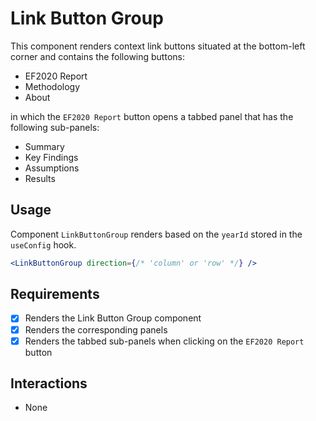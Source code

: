 # Link Button Group

This component renders context link buttons situated at the bottom-left corner and contains the following buttons:
- EF2020 Report
- Methodology
- About

in which the `EF2020 Report` button opens a tabbed panel that has the following sub-panels:
- Summary
- Key Findings
- Assumptions
- Results

## Usage

Component `LinkButtonGroup` renders based on the `yearId` stored in the `useConfig` hook.

```jsx
<LinkButtonGroup direction={/* 'column' or 'row' */} />
```

## Requirements

- [x] Renders the Link Button Group component
- [x] Renders the corresponding panels
- [x] Renders the tabbed sub-panels when clicking on the `EF2020 Report` button

## Interactions

- None
